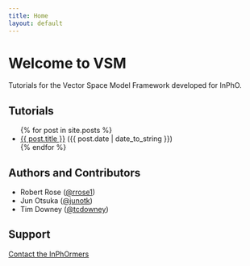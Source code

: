 ```yaml
---
title: Home
layout: default
---
```


<h1>Welcome to VSM</h1>
<p>Tutorials for the Vector Space Model Framework developed for InPhO.</p>

<h2>Tutorials</h2>
<ul id="archive">
{% for post in site.posts %}
	<li><a href="{{ post.url }}">{{ post.title }}</a> ({{ post.date | date_to_string }})</li>
{% endfor %}
</ul>

<h2>Authors and Contributors</h2>
<ul>
	<li>Robert Rose (<a href="https://github.com/rrose1" class="user-mention">@rrose1</a>)</li>
	<li>Jun Otsuka (<a href="https://github.com/junotk" class="user-mention">@junotk</a>)</li>
	<li>Tim Downey (<a href="https://github.com/tcdowney" class="user-mention">@tcdowney</a>)</li>
</ul>

<h2>Support</h2>
<p><a href="https://inpho.cogs.indiana.edu/about/">Contact the InPhOrmers</a></p>